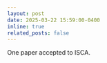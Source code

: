 ```yaml
---
layout: post
date: 2025-03-22 15:59:00-0400
inline: true
related_posts: false
---
```


One paper accepted to ISCA.
